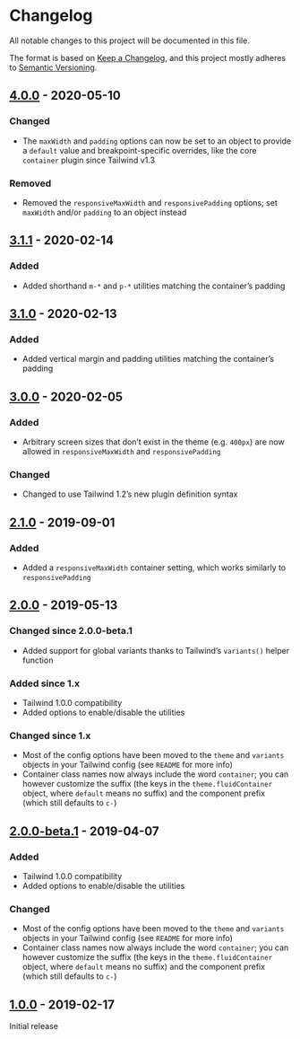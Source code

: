 # Changelog

All notable changes to this project will be documented in this file.

The format is based on [Keep a Changelog](https://keepachangelog.com/en/1.0.0/),
and this project mostly adheres to [Semantic Versioning](https://semver.org/spec/v2.0.0.html).

## [4.0.0] - 2020-05-10

### Changed
- The `maxWidth` and `padding` options can now be set to an object to provide a `default` value and breakpoint-specific overrides, like the core `container` plugin since Tailwind v1.3

### Removed
- Removed the `responsiveMaxWidth` and `responsivePadding` options; set `maxWidth` and/or `padding` to an object instead

## [3.1.1] - 2020-02-14

### Added
- Added shorthand `m-*` and `p-*` utilities matching the container’s padding

## [3.1.0] - 2020-02-13

### Added
- Added vertical margin and padding utilities matching the container’s padding

## [3.0.0] - 2020-02-05

### Added
- Arbitrary screen sizes that don’t exist in the theme (e.g. `400px`) are now allowed in `responsiveMaxWidth` and `responsivePadding`

### Changed
- Changed to use Tailwind 1.2’s new plugin definition syntax

## [2.1.0] - 2019-09-01

### Added
- Added a `responsiveMaxWidth` container setting, which works similarly to `responsivePadding`

## [2.0.0] - 2019-05-13

### Changed since 2.0.0-beta.1
- Added support for global variants thanks to Tailwind’s `variants()` helper function

### Added since 1.x
- Tailwind 1.0.0 compatibility
- Added options to enable/disable the utilities

### Changed since 1.x
- Most of the config options have been moved to the `theme` and `variants` objects in your Tailwind config (see `README` for more info)
- Container class names now always include the word `container`; you can however customize the suffix (the keys in the `theme.fluidContainer` object, where `default` means no suffix) and the component prefix (which still defaults to `c-`)

## [2.0.0-beta.1] - 2019-04-07

### Added
- Tailwind 1.0.0 compatibility
- Added options to enable/disable the utilities

### Changed
- Most of the config options have been moved to the `theme` and `variants` objects in your Tailwind config (see `README` for more info)
- Container class names now always include the word `container`; you can however customize the suffix (the keys in the `theme.fluidContainer` object, where `default` means no suffix) and the component prefix (which still defaults to `c-`)

## [1.0.0] - 2019-02-17

Initial release

[Unreleased]: https://github.com/benface/tailwindcss-fluid-container/compare/v4.0.0...HEAD
[4.0.0]: https://github.com/benface/tailwindcss-fluid-container/compare/v3.1.1...v4.0.0
[3.1.1]: https://github.com/benface/tailwindcss-fluid-container/compare/v3.1.0...v3.1.1
[3.1.0]: https://github.com/benface/tailwindcss-fluid-container/compare/v3.0.0...v3.1.0
[3.0.0]: https://github.com/benface/tailwindcss-fluid-container/compare/v2.1.0...v3.0.0
[2.1.0]: https://github.com/benface/tailwindcss-fluid-container/compare/v2.0.0...v2.1.0
[2.0.0]: https://github.com/benface/tailwindcss-fluid-container/compare/v2.0.0-beta.1...v2.0.0
[2.0.0-beta.1]: https://github.com/benface/tailwindcss-fluid-container/compare/v1.0.0...v2.0.0-beta.1
[1.0.0]: https://github.com/benface/tailwindcss-fluid-container/releases/tag/v1.0.0
